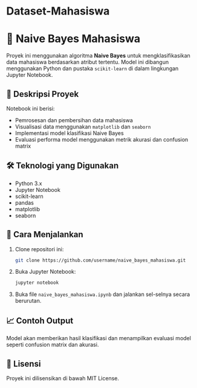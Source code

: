 # Dataset-Mahasiswa
# 📘 Naive Bayes Mahasiswa

Proyek ini menggunakan algoritma **Naive Bayes** untuk mengklasifikasikan data mahasiswa berdasarkan atribut tertentu. Model ini dibangun menggunakan Python dan pustaka `scikit-learn` di dalam lingkungan Jupyter Notebook.

## 📂 Deskripsi Proyek

Notebook ini berisi:
- Pemrosesan dan pembersihan data mahasiswa
- Visualisasi data menggunakan `matplotlib` dan `seaborn`
- Implementasi model klasifikasi Naive Bayes
- Evaluasi performa model menggunakan metrik akurasi dan confusion matrix

## 🛠 Teknologi yang Digunakan

- Python 3.x
- Jupyter Notebook
- scikit-learn
- pandas
- matplotlib
- seaborn

## 🧪 Cara Menjalankan

1. Clone repositori ini:
    ```bash
    git clone https://github.com/username/naive_bayes_mahasiswa.git
    ```

2. Buka Jupyter Notebook:
    ```bash
    jupyter notebook
    ```

3. Buka file `naive_bayes_mahasiswa.ipynb` dan jalankan sel-selnya secara berurutan.

## 📈 Contoh Output

Model akan memberikan hasil klasifikasi dan menampilkan evaluasi model seperti confusion matrix dan akurasi.

## 📄 Lisensi

Proyek ini dilisensikan di bawah MIT License.
